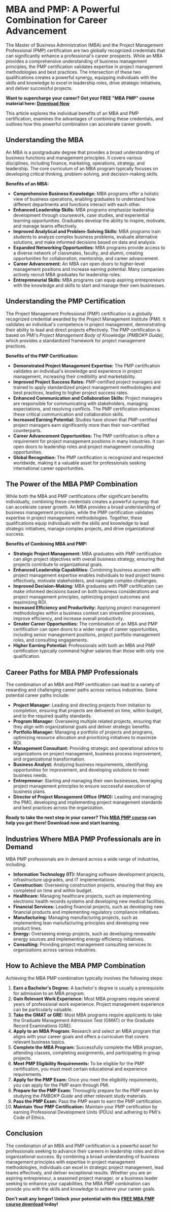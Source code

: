 # MBA and PMP: A Powerful Combination for Career Advancement

The Master of Business Administration (MBA) and the Project Management Professional (PMP) certification are two globally recognized credentials that can significantly enhance a professional's career prospects. While an MBA provides a comprehensive understanding of business management principles, the PMP certification validates expertise in project management methodologies and best practices. The intersection of these two qualifications creates a powerful synergy, equipping individuals with the skills and knowledge to excel in leadership roles, drive strategic initiatives, and deliver successful projects.

**Want to supercharge your career? Get your FREE "MBA PMP" course material here: [Download Now](https://udemywork.com/mba-pmp)**

This article explores the individual benefits of an MBA and PMP certification, examines the advantages of combining these credentials, and outlines how this powerful combination can accelerate career growth.

## Understanding the MBA

An MBA is a postgraduate degree that provides a broad understanding of business functions and management principles. It covers various disciplines, including finance, marketing, operations, strategy, and leadership. The core curriculum of an MBA program typically focuses on developing critical thinking, problem-solving, and decision-making skills.

**Benefits of an MBA:**

*   **Comprehensive Business Knowledge:** MBA programs offer a holistic view of business operations, enabling graduates to understand how different departments and functions interact with each other.
*   **Enhanced Leadership Skills:** MBA programs emphasize leadership development through coursework, case studies, and experiential learning opportunities. Graduates develop the ability to inspire, motivate, and manage teams effectively.
*   **Improved Analytical and Problem-Solving Skills:** MBA programs train students to analyze complex business problems, evaluate alternative solutions, and make informed decisions based on data and analysis.
*   **Expanded Networking Opportunities:** MBA programs provide access to a diverse network of classmates, faculty, and alumni, creating opportunities for collaboration, mentorship, and career advancement.
*   **Career Advancement:** An MBA can open doors to higher-level management positions and increase earning potential. Many companies actively recruit MBA graduates for leadership roles.
*   **Entrepreneurial Skills:** MBA programs can equip aspiring entrepreneurs with the knowledge and skills to start and manage their own businesses.

## Understanding the PMP Certification

The Project Management Professional (PMP) certification is a globally recognized credential awarded by the Project Management Institute (PMI). It validates an individual's competence in project management, demonstrating their ability to lead and direct projects effectively. The PMP certification is based on PMI's *Project Management Body of Knowledge (PMBOK® Guide)*, which provides a standardized framework for project management practices.

**Benefits of the PMP Certification:**

*   **Demonstrated Project Management Expertise:** The PMP certification validates an individual's knowledge and experience in project management, increasing their credibility and marketability.
*   **Improved Project Success Rates:** PMP-certified project managers are trained to apply standardized project management methodologies and best practices, leading to higher project success rates.
*   **Enhanced Communication and Collaboration Skills:** Project managers are responsible for communicating with stakeholders, managing expectations, and resolving conflicts. The PMP certification enhances these critical communication and collaboration skills.
*   **Increased Earning Potential:** Studies have shown that PMP-certified project managers earn significantly more than their non-certified counterparts.
*   **Career Advancement Opportunities:** The PMP certification is often a requirement for project management positions in many industries. It can open doors to leadership roles and project management consulting opportunities.
*   **Global Recognition:** The PMP certification is recognized and respected worldwide, making it a valuable asset for professionals seeking international career opportunities.

## The Power of the MBA PMP Combination

While both the MBA and PMP certifications offer significant benefits individually, combining these credentials creates a powerful synergy that can accelerate career growth. An MBA provides a broad understanding of business management principles, while the PMP certification validates expertise in project management methodologies. Together, these qualifications equip individuals with the skills and knowledge to lead strategic initiatives, manage complex projects, and drive organizational success.

**Benefits of Combining MBA and PMP:**

*   **Strategic Project Management:** MBA graduates with PMP certification can align project objectives with overall business strategy, ensuring that projects contribute to organizational goals.
*   **Enhanced Leadership Capabilities:** Combining business acumen with project management expertise enables individuals to lead project teams effectively, motivate stakeholders, and navigate complex challenges.
*   **Improved Decision-Making:** MBA graduates with PMP certification can make informed decisions based on both business considerations and project management principles, optimizing project outcomes and maximizing ROI.
*   **Increased Efficiency and Productivity:** Applying project management methodologies within a business context can streamline processes, improve efficiency, and increase overall productivity.
*   **Greater Career Opportunities:** The combination of an MBA and PMP certification can open doors to a wider range of career opportunities, including senior management positions, project portfolio management roles, and consulting engagements.
*   **Higher Earning Potential:** Professionals with both an MBA and PMP certification typically command higher salaries than those with only one qualification.

## Career Paths for MBA PMP Professionals

The combination of an MBA and PMP certification can lead to a variety of rewarding and challenging career paths across various industries. Some potential career paths include:

*   **Project Manager:** Leading and directing projects from initiation to completion, ensuring that projects are delivered on time, within budget, and to the required quality standards.
*   **Program Manager:** Overseeing multiple related projects, ensuring that they align with organizational goals and deliver strategic benefits.
*   **Portfolio Manager:** Managing a portfolio of projects and programs, optimizing resource allocation and prioritizing initiatives to maximize ROI.
*   **Management Consultant:** Providing strategic and operational advice to organizations on project management, business process improvement, and organizational transformation.
*   **Business Analyst:** Analyzing business requirements, identifying opportunities for improvement, and developing solutions to meet business needs.
*   **Entrepreneur:** Starting and managing their own businesses, leveraging project management principles to ensure successful execution of business plans.
*   **Director of Project Management Office (PMO):** Leading and managing the PMO, developing and implementing project management standards and best practices across the organization.

**Ready to take the next step in your career? This [MBA PMP course](https://udemywork.com/mba-pmp) can help you get there! Download now and start learning.**

## Industries Where MBA PMP Professionals are in Demand

MBA PMP professionals are in demand across a wide range of industries, including:

*   **Information Technology (IT):** Managing software development projects, infrastructure upgrades, and IT implementations.
*   **Construction:** Overseeing construction projects, ensuring that they are completed on time and within budget.
*   **Healthcare:** Managing healthcare projects, such as implementing electronic health records systems and developing new medical facilities.
*   **Financial Services:** Leading financial projects, such as developing new financial products and implementing regulatory compliance initiatives.
*   **Manufacturing:** Managing manufacturing projects, such as implementing lean manufacturing principles and developing new product lines.
*   **Energy:** Overseeing energy projects, such as developing renewable energy sources and implementing energy efficiency initiatives.
*   **Consulting:** Providing project management consulting services to organizations across various industries.

## How to Achieve the MBA PMP Combination

Achieving the MBA PMP combination typically involves the following steps:

1.  **Earn a Bachelor's Degree:** A bachelor's degree is usually a prerequisite for admission to an MBA program.
2.  **Gain Relevant Work Experience:** Most MBA programs require several years of professional work experience. Project management experience can be particularly valuable.
3.  **Take the GMAT or GRE:** Most MBA programs require applicants to take the Graduate Management Admission Test (GMAT) or the Graduate Record Examinations (GRE).
4.  **Apply to an MBA Program:** Research and select an MBA program that aligns with your career goals and offers a curriculum that covers relevant business topics.
5.  **Complete the MBA Program:** Successfully complete the MBA program, attending classes, completing assignments, and participating in group projects.
6.  **Meet PMP Eligibility Requirements:** To be eligible for the PMP certification, you must meet certain educational and experience requirements.
7.  **Apply for the PMP Exam:** Once you meet the eligibility requirements, you can apply for the PMP exam through PMI.
8.  **Prepare for the PMP Exam:** Thoroughly prepare for the PMP exam by studying the *PMBOK® Guide* and other relevant study materials.
9.  **Pass the PMP Exam:** Pass the PMP exam to earn the PMP certification.
10. **Maintain Your PMP Certification:** Maintain your PMP certification by earning Professional Development Units (PDUs) and adhering to PMI's Code of Ethics.

## Conclusion

The combination of an MBA and PMP certification is a powerful asset for professionals seeking to advance their careers in leadership roles and drive organizational success. By combining a broad understanding of business management principles with expertise in project management methodologies, individuals can excel in strategic project management, lead teams effectively, and deliver exceptional results. Whether you are an aspiring entrepreneur, a seasoned project manager, or a business leader seeking to enhance your capabilities, the MBA PMP combination can provide you with the skills and knowledge to achieve your career goals.

**Don't wait any longer! Unlock your potential with this [FREE MBA PMP course download](https://udemywork.com/mba-pmp) today!**
